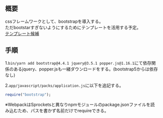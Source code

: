 ## 概要  
cssフレームワークとして、bootstrapを導入する。  
ただbootstarすぎないようにするためにテンプレートを活用する予定。  
[テンプレート候補](https://startbootstrap.com/previews/landing-page)


## 手順  
1.`bin/yarn add bootstrap@4.4.1 jquery@3.5.1 popper.js@1.16.1`にて依存関係のあるjquery、popper.jsも一緒ダウンロードをする。(bootstrap5からは依存なし)  

2.`app/javascript/packs/application.js`に以下を追記する。  
```.rb
require("bootstrap");
```
※WebpackはSprocketsと異なりnpmモジュールのpackage.jsonファイルを読み込むため、パスを書かず名前だけでrequireできる。  
